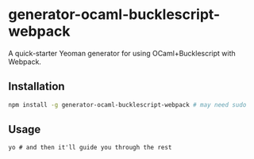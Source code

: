 # generator-ocaml-bucklescript-webpack

A quick-starter Yeoman generator for using OCaml+Bucklescript with Webpack.

## Installation

```sh
npm install -g generator-ocaml-bucklescript-webpack # may need sudo
```

## Usage

```
yo # and then it'll guide you through the rest
```

